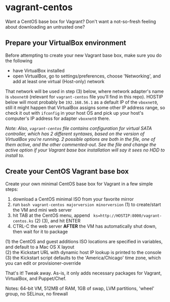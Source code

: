 vagrant-centos
==============

Want a CentOS base box for Vagrant?  Don't want a not-so-fresh feeling about downloading an untrusted one?


## Prepare your VirtualBox environment

Before attempting to create your new Vagrant base box, make sure you do the following

- have VirtualBox installed
- open VirtualBox, go to settings/preferences, choose 'Networking', and add at least one virtual (Host-only) network

That network will be used in step (3) below, where network adapter's name is `vboxnet0` (relevant for `vagrant-centos` file you'll find in this repo). HOSTIP below will most probably be `192.168.56.1` as a default IP of the `vboxnet0`, still it might happen that VirtualBox assigns some other IP address range, so check it out with `ifconfig` in your host OS and pick up your host's computer's IP address for adapter `vboxnet0` there.

_Note: Also, `vagrant-centos` file contains configuration for virtual SATA controller, which has 2 different syntaxes, based on the version of VirtualBox you're running. 2 possible options are both in the file, one of them active, and the other commented-out. See the file and change the active option if your Vagrant base box installation will say it sees no HDD to install to._


## Create your CentOS Vagrant base box

Create your own minimal CentOS base box for Vagrant in a few simple steps:

1. download a CentOS minimal ISO from your favorite mirror
2. run `bash vagrant-centos majorversion minorversion` (1) to create/start the VM and mini web server
3. hit TAB at the CentOS menu, append ` ks=http://HOSTIP:8000/vagrant-centos.ks` (2) (3), and hit ENTER
4. CTRL-C the web server **AFTER** the VM has automatically shut down, then wait for it to package

(1) the CentOS and guest additions ISO locations are specified in variables, and default to a Mac OS X layout<br>
(2) the Kickstart URL with dynamic host IP lookup is printed to the console<br>
(3) the Kickstart script defaults to the 'America/Chicago' time zone, which you can edit or provisioner-override

That's it! Tweak away. As-is, it only adds necessary packages for Vagrant, VirtualBox, and Puppet/Chef.

Notes: 64-bit VM, 512MB of RAM, 1GB of swap, LVM partitions, 'wheel' group, no SELinux, no firewall
